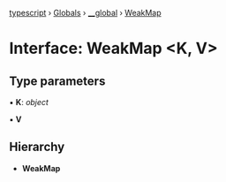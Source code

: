 [typescript](../README.md) › [Globals](../globals.md) › [__global](../modules/__global.md) › [WeakMap](__global.weakmap.md)

# Interface: WeakMap <**K, V**>

## Type parameters

▪ **K**: *object*

▪ **V**

## Hierarchy

* **WeakMap**
